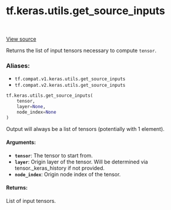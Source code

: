 <div itemscope itemtype="http://developers.google.com/ReferenceObject">
<meta itemprop="name" content="tf.keras.utils.get_source_inputs" />
<meta itemprop="path" content="Stable" />
</div>

# tf.keras.utils.get_source_inputs

<!-- Insert buttons -->

<table class="tfo-notebook-buttons tfo-api" align="left">
</table>

<a target="_blank" href="/code/stable/tensorflow/python/keras/utils/layer_utils.py">View source</a>



<!-- Start diff -->
Returns the list of input tensors necessary to compute `tensor`.

### Aliases:

* `tf.compat.v1.keras.utils.get_source_inputs`
* `tf.compat.v2.keras.utils.get_source_inputs`


``` python
tf.keras.utils.get_source_inputs(
    tensor,
    layer=None,
    node_index=None
)
```



<!-- Placeholder for "Used in" -->

Output will always be a list of tensors
(potentially with 1 element).

#### Arguments:


* <b>`tensor`</b>: The tensor to start from.
* <b>`layer`</b>: Origin layer of the tensor. Will be
    determined via tensor._keras_history if not provided.
* <b>`node_index`</b>: Origin node index of the tensor.


#### Returns:

List of input tensors.
